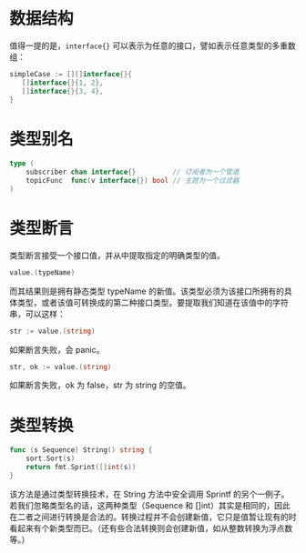 # 数据结构

值得一提的是，`interface{}` 可以表示为任意的接口，譬如表示任意类型的多重数组：

```go
simpleCase := [][]interface{}{
   []interface{}{1, 2},
   []interface{}{3, 4},
}
```

# 类型别名

```go
type (
	subscriber chan interface{}         // 订阅者为一个管道
	topicFunc  func(v interface{}) bool // 主题为一个过滤器
)
```

# 类型断言

类型断言接受一个接口值，并从中提取指定的明确类型的值。

```go
value.(typeName)
```

而其结果则是拥有静态类型 typeName 的新值。该类型必须为该接口所拥有的具体类型，或者该值可转换成的第二种接口类型。要提取我们知道在该值中的字符串，可以这样：

```go
str := value.(string)
```

如果断言失败，会 panic。

```go
str, ok := value.(string)
```

如果断言失败，ok 为 false，str 为 string 的空值。

# 类型转换

```go
func (s Sequence) String() string {
	sort.Sort(s)
	return fmt.Sprint([]int(s))
}
```

该方法是通过类型转换技术，在 String 方法中安全调用 Sprintf 的另个一例子。若我们忽略类型名的话，这两种类型（Sequence 和 []int）其实是相同的，因此在二者之间进行转换是合法的。转换过程并不会创建新值，它只是值暂让现有的时看起来有个新类型而已。（还有些合法转换则会创建新值，如从整数转换为浮点数等。）
